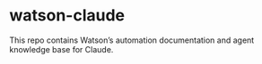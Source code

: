 # watson-claude
This repo contains Watson’s automation documentation and agent knowledge base for Claude.
